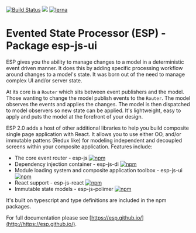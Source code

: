 [![Build Status](https://travis-ci.org/esp/esp-js.svg?branch=master)](https://travis-ci.org/esp/esp-js)
![](https://img.shields.io/npm/types/esp-js)
[![lerna](https://img.shields.io/badge/maintained%20with-lerna-cc00ff.svg)](https://lernajs.io/)

# Evented State Processor (ESP) - Package esp-js-ui

ESP gives you the ability to manage changes to a model in a deterministic event driven manner.
It does this by adding specific processing workflow around changes to a model's state. 
It was born out of the need to manage complex UI and/or server state.

At its core is a `Router` which sits between event publishers and the model.
Those wanting to change the model publish events to the `Router`.
The model observes the events and applies the changes.
The model is then dispatched to model observers so new state can be applied.
It's lightweight, easy to apply and puts the model at the forefront of your design.

ESP 2.0 adds a host of other additional libraries to help you build composite single page application with React.
It allows you to use either OO, and/or immutable pattens (Redux like) for modeling independent and decoupled screens within your composite application.
Features include:

* The core event router - esp-js [![npm](https://img.shields.io/npm/v/esp-js.svg)](https://www.npmjs.com/package/esp-js) 
* Dependency injection container - esp-js-di [![npm](https://img.shields.io/npm/v/esp-js-di.svg)](https://www.npmjs.com/package/esp-js-di)
* Module loading system and composite application toolbox  - esp-js-ui [![npm](https://img.shields.io/npm/v/esp-js-ui.svg)](https://www.npmjs.com/package/esp-js-ui)
* React support - esp-js-react [![npm](https://img.shields.io/npm/v/esp-js-react.svg)](https://www.npmjs.com/package/esp-js-react)
* Immutable state models - esp-js-polimer [![npm](https://img.shields.io/npm/v/esp-js-polimer.svg)](https://www.npmjs.com/package/esp-js-polimer)   

It's built on typescript and type definitions are included in the npm packages.

For full documentation please see [https://esp.github.io/](http://https://esp.github.io/).